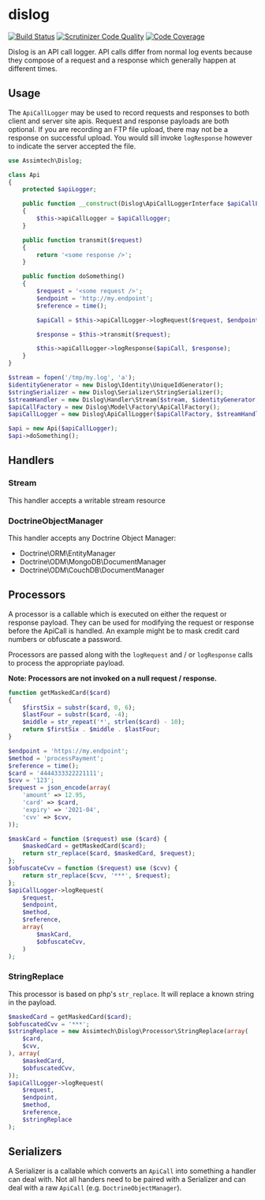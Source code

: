 # dislog

[![Build Status](https://travis-ci.org/assimtech/dislog.svg?branch=master)](https://travis-ci.org/assimtech/dislog)
[![Scrutinizer Code Quality](https://scrutinizer-ci.com/g/assimtech/dislog/badges/quality-score.png?b=master)](https://scrutinizer-ci.com/g/assimtech/dislog/?branch=master)
[![Code Coverage](https://scrutinizer-ci.com/g/assimtech/dislog/badges/coverage.png?b=master)](https://scrutinizer-ci.com/g/assimtech/dislog/?branch=master)

Dislog is an API call logger. API calls differ from normal log events because they compose of a request and a response which generally happen at different times.


## Usage

The `ApiCallLogger` may be used to record requests and responses to both client and server site apis. Request and
response payloads are both optional. If you are recording an FTP file upload, there may not be a response on successful upload. You would sill invoke `logResponse` however to indicate the server accepted the file.

```php
use Assimtech\Dislog;

class Api
{
    protected $apiLogger;

    public function __construct(Dislog\ApiCallLoggerInterface $apiCallLogger)
    {
        $this->apiCallLogger = $apiCallLogger;
    }

    public function transmit($request)
    {
        return '<some response />';
    }

    public function doSomething()
    {
        $request = '<some request />';
        $endpoint = 'http://my.endpoint';
        $reference = time();

        $apiCall = $this->apiCallLogger->logRequest($request, $endpoint, __METHOD__, $reference);

        $response = $this->transmit($request);

        $this->apiCallLogger->logResponse($apiCall, $response);
    }
}

$stream = fopen('/tmp/my.log', 'a');
$identityGenerator = new Dislog\Identity\UniqueIdGenerator();
$stringSerializer = new Dislog\Serializer\StringSerializer();
$streamHandler = new Dislog\Handler\Stream($stream, $identityGenerator, $stringSerializer);
$apiCallFactory = new Dislog\Model\Factory\ApiCallFactory();
$apiCallLogger = new Dislog\ApiCallLogger($apiCallFactory, $streamHandler);

$api = new Api($apiCallLogger);
$api->doSomething();
```


## Handlers

### Stream

This handler accepts a writable stream resource


### DoctrineObjectManager

This handler accepts any Doctrine Object Manager:

* Doctrine\ORM\EntityManager
* Doctrine\ODM\MongoDB\DocumentManager
* Doctrine\ODM\CouchDB\DocumentManager


## Processors

A processor is a callable which is executed on either the request or response payload. They can be used for modifying the request or response before the ApiCall is handled. An example might be to mask credit card numbers or obfuscate a password.

Processors are passed along with the `logRequest` and / or `logResponse` calls to process the appropriate payload.

**Note: Processors are not invoked on a null request / response.**

```php
function getMaskedCard($card)
{
    $firstSix = substr($card, 0, 6);
    $lastFour = substr($card, -4);
    $middle = str_repeat('*', strlen($card) - 10);
    return $firstSix . $middle . $lastFour;
}

$endpoint = 'https://my.endpoint';
$method = 'processPayment';
$reference = time();
$card = '4444333322221111';
$cvv = '123';
$request = json_encode(array(
    'amount' => 12.95,
    'card' => $card,
    'expiry' => '2021-04',
    'cvv' => $cvv,
));

$maskCard = function ($request) use ($card) {
    $maskedCard = getMaskedCard($card);
    return str_replace($card, $maskedCard, $request);
};
$obfuscateCvv = function ($request) use ($cvv) {
    return str_replace($cvv, '***', $request);
};
$apiCallLogger->logRequest(
    $request,
    $endpoint,
    $method,
    $reference,
    array(
        $maskCard,
        $obfuscateCvv,
    )
);
```

### StringReplace

This processor is based on php's `str_replace`. It will replace a known string in the payload.

```php
$maskedCard = getMaskedCard($card);
$obfuscatedCvv = '***';
$stringReplace = new Assimtech\Dislog\Processor\StringReplace(array(
    $card,
    $cvv,
), array(
    $maskedCard,
    $obfuscatedCvv,
));
$apiCallLogger->logRequest(
    $request,
    $endpoint,
    $method,
    $reference,
    $stringReplace
);
```


## Serializers

A Serializer is a callable which converts an `ApiCall` into something a handler can deal with. Not all handers need to be
paired with a Serializer and can deal with a raw `ApiCall` (e.g. `DoctrineObjectManager`).
